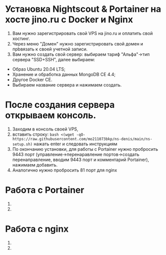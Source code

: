 # Установка Nightscout & Portainer на хосте jino.ru c Docker и Nginx
1. Вам нужно зарегистрировать свой VPS на jino.ru и оплатить свой хостинг.
2. Через меню "Домен" нужно зарегистрировать свой домен и прbвязать к своей учетной записи.
3. Вам нужно создать свой сервер: выбираем тариф "Альфа"->тип сервера "SSD+SSH", далее выбираем:
  - Образ Ubuntu 20.04 LTS;
  - Хранение и обработка данных MongoDB CE 4.4;
  - Другое Docker CE.
  - Выбираем название сервера и нажимаем создать.

# После создания сервера открываем консоль.

1. Заходим в консоль своей VPS,
2. вставить строку: `bash <(wget -qO- https://raw.githubusercontent.com/mo211073bkp/ns-denis/main/ns-setup.sh)` нажать enter и следовать инструкциям
3. По окончанию установки, для работы с Portainer нужно пробросить 9443 порт (управление->перенаравление портов->создать перенаправление, вводим 9443 порт и комментарий Portainer), нажимаем добавить.
4. Аналогично нужно пробросить 81 порт для nginx

# Работа с Portainer
1.
2.

# Работа с nginx
1.
2.




